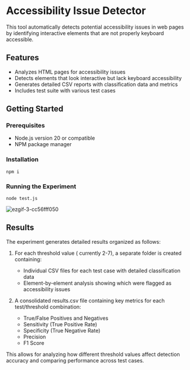 # Accessibility Issue Detector
This tool automatically detects potential accessibility issues in web pages by identifying interactive elements that are not properly keyboard accessible.

## Features
- Analyzes HTML pages for accessibility issues
- Detects elements that look interactive but lack keyboard accessibility
- Generates detailed CSV reports with classification data and metrics
- Includes test suite with various test cases

## Getting Started

### Prerequisites
- Node.js version 20 or compatible
- NPM package manager

### Installation

```
npm i
```

### Running the Experiment

```
node test.js
```


![ezgif-3-cc56fff050](https://github.com/user-attachments/assets/347964f0-a0e2-4527-a66f-773309131f07)


## Results
The experiment generates detailed results organized as follows:

1. For each threshold value ( currently 2-7), a separate folder is created containing:
   - Individual CSV files for each test case with detailed classification data
   - Element-by-element analysis showing which were flagged as accessibility issues

2. A consolidated results.csv file containing key metrics for each test/threshold combination:
   - True/False Positives and Negatives
   - Sensitivity (True Positive Rate)
   - Specificity (True Negative Rate) 
   - Precision
   - F1 Score

This allows for analyzing how different threshold values affect detection accuracy and comparing performance across test cases.
